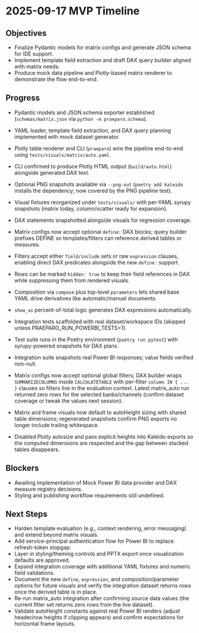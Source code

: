 # 2025-09-17 MVP Timeline

## Objectives
- Finalize Pydantic models for matrix configs and generate JSON schema for IDE support.
- Implement template field extraction and draft DAX query builder aligned with matrix needs.
- Produce mock data pipeline and Plotly-based matrix renderer to demonstrate the flow end-to-end.

## Progress
- Pydantic models and JSON schema exporter established (`schemas/matrix.json` via `python -m praeparo.schema`).
- YAML loader, template field extraction, and DAX query planning implemented with mock dataset generator.
- Plotly table renderer and CLI (`praeparo`) wire the pipeline end-to-end using `tests/visuals/matrix/auto.yaml`.
- CLI confirmed to produce Plotly HTML output (`build/auto.html`) alongside generated DAX text.
- Optional PNG snapshots available via `--png-out` (`poetry add kaleido` installs the dependency; now covered by the PNG pipeline test).
- Visual fixtures reorganized under `tests/visuals/` with per-YAML syrupy snapshots (matrix today, column/scatter ready for expansion).
- DAX statements snapshotted alongside visuals for regression coverage.
- Matrix configs now accept optional `define:` DAX blocks; query builder prefixes DEFINE so templates/filters can reference derived tables or measures.
- Filters accept either `field/include` sets or raw `expression` clauses, enabling direct DAX predicates alongside the new `define:` support.
- Rows can be marked `hidden: true` to keep their field references in DAX while suppressing them from rendered visuals.
- Composition via `compose` plus top-level `parameters` lets shared base YAML drive derivatives like automatic/manual documents.
- `show_as` percent-of-total logic generates DAX expressions automatically.
- Integration tests scaffolded with real dataset/workspace IDs (skipped unless PRAEPARO_RUN_POWERBI_TESTS=1).
- Test suite runs in the Poetry environment (`poetry run pytest`) with syrupy-powered snapshots for DAX plans.
- Integration suite snapshots real Power BI responses; value fields verified non-null.
- Matrix configs now accept optional global filters; DAX builder wraps `SUMMARIZECOLUMNS` inside `CALCULATETABLE` with per-filter `column IN { ... }` clauses so filters live in the evaluation context. Latest matrix_auto run returned zero rows for the selected banks/channels (confirm dataset coverage or tweak the values next session).

- Matrix and frame visuals now default to autoHeight sizing with shared table dimensions; regenerated snapshots confirm PNG exports no longer include trailing whitespace.
- Disabled Plotly autosize and pass explicit heights into Kaleido exports so the computed dimensions are respected and the gap between stacked tables disappears.

## Blockers
- Awaiting implementation of Mock Power BI data provider and DAX measure registry decisions.
- Styling and publishing workflow requirements still undefined.

## Next Steps
- Harden template evaluation (e.g., context rendering, error messaging) and extend beyond matrix visuals.
- Add service-principal authentication flow for Power BI to replace refresh-token stopgap.
- Layer in styling/theming controls and PPTX export once visualization defaults are approved.
- Expand integration coverage with additional YAML fixtures and numeric field validations.
- Document the new `define`, `expression`, and composition/parameter options for future visuals and verify the integration dataset returns rows once the derived table is in place.
- Re-run matrix_auto integration after confirming source data values (the current filter set returns zero rows from the live dataset).
- Validate autoHeight constants against real Power BI renders (adjust header/row heights if clipping appears) and confirm expectations for horizontal frame layouts.
